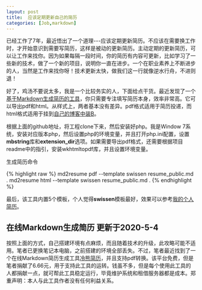 ```yaml
---
layout: post
title:  应该定期更新自己的简历
categories: [Job,markdown]
---
```



已经工作了7年，最近悟出了一个道理---应该定期更新简历。不应该在需要换工作时，才开始意识到需要写简历，这样是被动的更新简历。主动定期的更新简历，可以让工作来找你。因为如果每隔一段时间，你的简历有内容可更新，比如学习了一些新的技术，做了一个新的项目，说明你一直在进步。一个在职业素养上不断进步的人，当然是工作来找你呀！技术更新太快，做我们这一行就像逆水行舟，不进则退！

好了，鸡汤不要说太多，我是一个比较务实的人，下面给点干货。最近发现了一个[基于Markdown生成简历的工具](https://github.com/there4/markdown-resume)，你只需要专注填写简历本身，效率非常高。它可以导出pdf和html。从样式上，两者基本没有差异。pdf格式适用于简历投递，而html格式适用于挂到[自己的博客中装B](/resume_public.html)。



根据上面的github地址，将工程clone下来，然后安装好php。我是Window 7系统，安装对应版本php，然后设置php的环境变量，并且打开php.ini配置，设置**mbstring**库和**extension_dir**选项。如果需要导出pdf格式，还需要根据项目readme中的指引，安装wkhtmltopdf库，并且设置环境变量。

生成简历命令


{% highlight raw %}
md2resume pdf --template swissen resume_public.md .
md2resume html --template swissen resume_public.md .
{% endhighlight %}

最后，该工具内置5个模板，个人觉得**swissen**模板最好，效果可以参考[我的个人简历](/resume_public.html)。



## 在线Markdown生成简历 更新于2020-5-4

按照上面的方式，自己搭建环境有点麻烦，而且随着技术的升级，此攻略可能不适用。笔者已更换笔记本电脑，之前搭建的环境全部丢失。不过，笔者最近找到了一个在线Markdown简历生成工具[冷熊简历](https://cv.ftqq.com/#)，并且支持pdf转换。该平台免费，但是笔者捐献了6.66元，用于支持此工具的运转。钱虽不多，但是每个使用此工具的人都捐献一点，就可帮此工具稳定运行，毕竟维护系统和租借服务器都是成本。郑重声明：本人与此工具作者没有任何利益关系。
